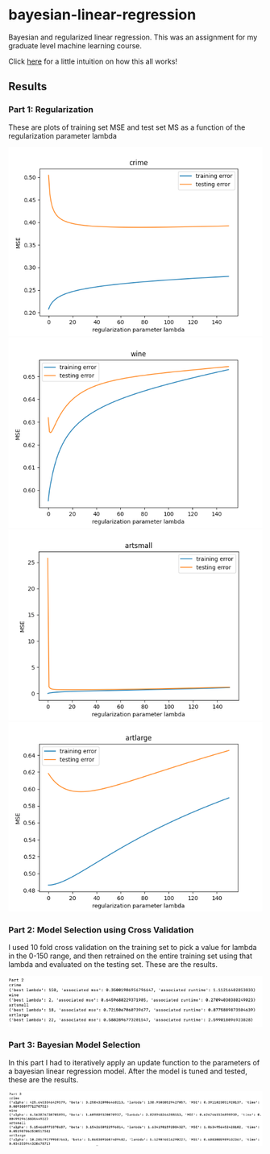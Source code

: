 # bayesian-linear-regression
Bayesian and regularized linear regression. This was an assignment for my graduate level machine learning course.

Click [here](https://towardsdatascience.com/bayesian-priors-and-regularization-penalties-6d0054d9747b) for a little intuition on how this all works!

## Results
### Part 1: Regularization
These are plots of training set MSE and test set MS as a function of the regularization parameter lambda

![alt text](https://github.com/bjmcshane/bayesian-linear-regression/blob/main/images/crime.png?raw=true)
![alt text](https://github.com/bjmcshane/bayesian-linear-regression/blob/main/images/wine.png?raw=true)
![alt text](https://github.com/bjmcshane/bayesian-linear-regression/blob/main/images/artsmall.png?raw=true)
![alt text](https://github.com/bjmcshane/bayesian-linear-regression/blob/main/images/artlarge.png?raw=true)


### Part 2: Model Selection using Cross Validation
I used 10 fold cross validation on the training set to pick a value for lambda in the 0-150 range, and then retrained on the entire training set using that lambda and evaluated on the testing set. These are the results.


![alt text](https://github.com/bjmcshane/bayesian-linear-regression/blob/main/images/part2.png?raw=true)

### Part 3: Bayesian Model Selection
In this part I had to iteratively apply an update function to the parameters of a bayesian linear regression model. After the model is tuned and tested, these are the results.

![alt text](https://github.com/bjmcshane/bayesian-linear-regression/blob/main/images/part3.png?raw=true)
